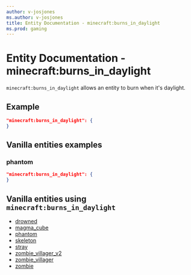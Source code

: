 ```yaml
---
author: v-josjones
ms.author: v-josjones
title: Entity Documentation - minecraft:burns_in_daylight
ms.prod: gaming
---
```


# Entity Documentation - minecraft:burns_in_daylight

`minecraft:burns_in_daylight` allows an entity to burn when it's daylight.

## Example

```json
"minecraft:burns_in_daylight": {
}
```

## Vanilla entities examples

### phantom

```json
"minecraft:burns_in_daylight": {
}
```

## Vanilla entities using `minecraft:burns_in_daylight`

- [drowned](../../../../Source/VanillaBehaviorPack_Snippets/entities/drowned.md)
- [magma_cube](../../../../Source/VanillaBehaviorPack_Snippets/entities/magma_cube.md)
- [phantom](../../../../Source/VanillaBehaviorPack_Snippets/entities/phantom.md)
- [skeleton](../../../../Source/VanillaBehaviorPack_Snippets/entities/skeleton.md)
- [stray](../../../../Source/VanillaBehaviorPack_Snippets/entities/stray.md)
- [zombie_villager_v2](../../../../Source/VanillaBehaviorPack_Snippets/entities/zombie_villager_v2.md)
- [zombie_villager](../../../../Source/VanillaBehaviorPack_Snippets/entities/zombie_villager.md)
- [zombie](../../../../Source/VanillaBehaviorPack_Snippets/entities/zombie.md)
